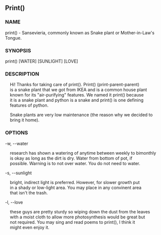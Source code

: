 ## Print()

### NAME

print() - Sansevieria, commonly known as Snake plant or Mother-in-Law's Tongue.

### SYNOPSIS

print() [WATER] [SUNLIGHT] [LOVE]

### DESCRIPTION

&nbsp;&nbsp;&nbsp;&nbsp;Hi! Thanks for taking care of print(). Print() (print-parent-parent)  
&nbsp;&nbsp;&nbsp;&nbsp;is a snake plant that we got from IKEA and is a common house plant   
&nbsp;&nbsp;&nbsp;&nbsp;known for its "air-purifying" features. We named it print() because   
&nbsp;&nbsp;&nbsp;&nbsp;it is a snake plant and python is a snake and print() is one defining   
&nbsp;&nbsp;&nbsp;&nbsp;features of python.

&nbsp;&nbsp;&nbsp;&nbsp;Snake plants are very low maintenance (the reason why we decided to   
&nbsp;&nbsp;&nbsp;&nbsp;bring it home). 

### OPTIONS

-w, \-\-water

&nbsp;&nbsp;&nbsp;&nbsp;research has shown a watering of anytime between weekly to bimonthly  
&nbsp;&nbsp;&nbsp;&nbsp;is okay as long as the dirt is dry. Water from bottom of pot, if  
&nbsp;&nbsp;&nbsp;&nbsp;possible. Warning is to not over water. You do not need to water.  
  
-s, \-\-sunlight

&nbsp;&nbsp;&nbsp;&nbsp;bright, indirect light is preferred. However, for slower growth put  
&nbsp;&nbsp;&nbsp;&nbsp;in a shady or low-light area. You may place in any convinent area  
&nbsp;&nbsp;&nbsp;&nbsp;that isn't the trash.  
  
-l, \-\-love

&nbsp;&nbsp;&nbsp;&nbsp;these guys are pretty sturdy so wiping down the dust from the leaves  
&nbsp;&nbsp;&nbsp;&nbsp;with a moist cloth to allow more photosynthesis would be great but  
&nbsp;&nbsp;&nbsp;&nbsp;not required. You may sing and read poems to print(), I think it  
&nbsp;&nbsp;&nbsp;&nbsp;might even enjoy it.  
